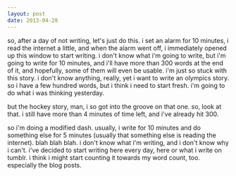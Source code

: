 ```yaml
---
layout: post
date: 2013-04-28
---
```


so, after a day of not writing, let's just do this. i set an alarm for 10 minutes, i read the internet a little, and when the alarm went off, i immediately opened up this window to start writing. i don't know what i'm going to write, but i'm going to write for 10 minutes, and i'll have more than 300 words at the end of it, and hopefully, some of them will even be usable. i'm just so stuck with this story. i don't know anything, really, yet i want to write an olympics story. so i have a few hundred words, but i think i need to start fresh. i'm going to do what i was thinking yesterday. 

but the hockey story, man, i so got into the groove on that one. so, look at that. i still have more than 4 minutes of time left, and i've already hit 300.

so i'm doing a modified dash. usually, i write for 10 minutes and do something else for 5 minutes (usually that something else is reading the internet). blah blah blah. i don't know what i'm writing, and i don't know why i can't. i've decided to start writing here every day, here or what i write on tumblr. i think i might start counting it towards my word count, too. especially the blog posts.

